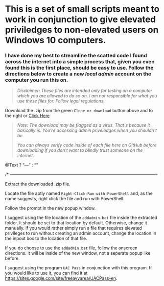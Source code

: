 # This is a set of small scripts meant to work in conjunction to give elevated priviledges to non-elevated users on Windows 10 computers.

### I have done my best to streamline the scatted code I found across the internet into a simple process that, given you even found this is the first place, should be easy to use. Follow the directions below to create a new *local admin* account on the computer you run this on.


> *Disclaimer: These files are intended only for testing on a computer which you are allowed to do so on. I am not responsible for what you use these files for. Follow legal regulations.*


Download the .zip from the green `Clone or download` button above and to the right or [Click Here](https://github.com/connconnfuntime/Automated-UAC-Bypass/archive/master.zip "Master.zip Download")

> *Note: The download may be flagged as a virus. That's because it basically is. You're accessing admin priveledges when you shouldn't be.*
>
> *You can always verify code inside of each file here on GitHub before downloading if you don't want to blindly trust someone on the internet.*

@Text ? “—” : “”

/* ——————————————————————————————————-

Extract the downloaded .zip file.

Locate the file aptly named <code>Right-Click-Run-with-PowerShell</code> and, as the name suggests, right click the file and run with PowerShell.

Follow the prompt in the new popup window.

I suggest using the file location of the <code>addadmin.bat</code> file inside the extracted folder. It should be set to that location by default. Otherwise, change it manually. If you would rather simply run a file that requires elevated privileges to run without creating an admin account, change the location in the inpout box to the location of that file.

If you do choose to use the <code>addadmin.bat</code> file, follow the onscreen directions. It will be inside of the new window, not a seperate popup like before.


I suggest using the program `UAC Pass` in conjunction with this program. If you would like to use it, you can find it at https://sites.google.com/site/freeavvarea/UACPass-en.
